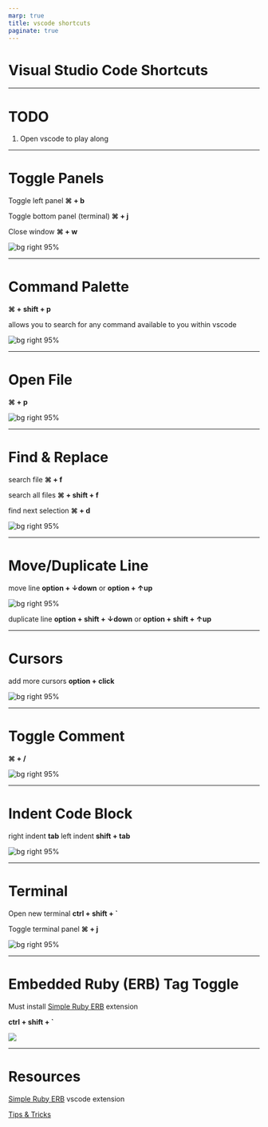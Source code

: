 ```yaml
---
marp: true
title: vscode shortcuts
paginate: true
---
```


# Visual Studio Code Shortcuts

---
# TODO

1. Open vscode to play along

---
# Toggle Panels
Toggle left panel **⌘ + b**

Toggle bottom panel (terminal) **⌘ + j**

Close window **⌘ + w**

![bg right 95%](https://res.cloudinary.com/firstdraft/image/fetch/f_auto,q_auto:low/https://raw.githubusercontent.com/firstdraft/appdev-chapters/master/assets/toggle_terminal_view.gif)


---
# Command Palette

**⌘ + shift + p**

allows you to search for any command available to you within vscode

![bg right 95%](https://res.cloudinary.com/firstdraft/image/fetch/f_auto,q_auto:low/https://raw.githubusercontent.com/firstdraft/appdev-chapters/master/assets/gitpod-command-palette.gif)

---
# Open File

**⌘ + p**

![bg right 95%](https://res.cloudinary.com/firstdraft/image/fetch/f_auto,q_auto:low/https://raw.githubusercontent.com/firstdraft/appdev-chapters/master/assets/open_file.gif)

---
# Find & Replace
search file **⌘ + f**

search all files **⌘ + shift + f**

find next selection **⌘ + d**

![bg right 95%](https://res.cloudinary.com/firstdraft/image/fetch/f_auto,q_auto:low/https://raw.githubusercontent.com/firstdraft/appdev-chapters/master/assets/select_next.gif)

---
# Move/Duplicate Line

move line **option + ↓down** or **option + ↑up**

![bg right 95%](https://res.cloudinary.com/firstdraft/image/fetch/f_auto,q_auto:low/https://raw.githubusercontent.com/firstdraft/appdev-chapters/master/assets/move_line.gif)

duplicate line **option + shift + ↓down** or **option + shift + ↑up**

---
# Cursors

add more cursors **option + click**

![bg right 95%](https://res.cloudinary.com/firstdraft/image/fetch/f_auto,q_auto:low/https://raw.githubusercontent.com/firstdraft/appdev-chapters/master/assets/multiple-cursors.gif)

---
# Toggle Comment

**⌘ + /**

![bg right 95%](https://res.cloudinary.com/firstdraft/image/fetch/f_auto,q_auto:low/https://raw.githubusercontent.com/firstdraft/appdev-chapters/master/assets/toggle-comment.gif)

---
# Indent Code Block

right indent **tab** 
left indent **shift + tab**

![bg right 95%](https://res.cloudinary.com/firstdraft/image/fetch/f_auto,q_auto:low/https://raw.githubusercontent.com/firstdraft/appdev-chapters/master/assets/tab-spacing.gif)

---
# Terminal
Open new terminal **ctrl + shift + `**

Toggle terminal panel **⌘ + j**

![bg right 95%](https://res.cloudinary.com/firstdraft/image/fetch/f_auto,q_auto:low/https://raw.githubusercontent.com/firstdraft/appdev-chapters/master/assets/new_terminal.gif)


---
# Embedded Ruby (ERB) Tag Toggle
Must install [Simple Ruby ERB](https://marketplace.visualstudio.com/items?itemName=vortizhe.simple-ruby-erb) extension

**ctrl + shift + `**

![](https://res.cloudinary.com/firstdraft/image/fetch/f_auto,q_auto:low/https://raw.githubusercontent.com/firstdraft/appdev-chapters/master/assets/ERB-shortcut.gif)

---
# Resources

[Simple Ruby ERB](https://marketplace.visualstudio.com/items?itemName=vortizhe.simple-ruby-erb) vscode extension

[Tips & Tricks](https://chapters.firstdraft.com/chapters/834)
